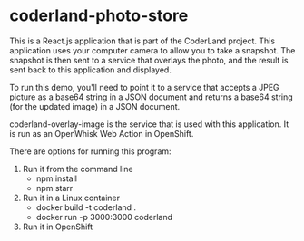 # coderland-photo-store

This is a React.js application that is part of the CoderLand project. This application uses your computer camera to allow you to take a snapshot. The snapshot is then sent to a service that overlays the photo, and the result is sent back to this application and displayed.

To run this demo, you'll need to point it to a service that accepts a JPEG picture as a base64 string in a JSON document and returns a base64 string (for the updated image) in a JSON document.

coderland-overlay-image is the service that is used with this application. It is run as an OpenWhisk Web Action in OpenShift.

There are options for running this program:

1. Run it from the command line
    * npm install
    * npm starr
2. Run it in a Linux container
    * docker build -t coderland .
    * docker run -p 3000:3000 coderland
3. Run it in OpenShift

